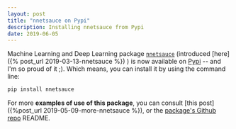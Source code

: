 ```yaml
---
layout: post
title: "nnetsauce on Pypi"
description: Installing nnetsauce from Pypi
date: 2019-06-05
---
```

          

Machine Learning and Deep Learning package [`nnetsauce`](https://github.com/thierrymoudiki/nnetsauce) (introduced [here]({% post_url 2019-03-13-nnetsauce %}) ) is now available on [Pypi](https://pypi.org/) -- and I'm so proud of it ;). Which means, you can install it by using the command line: 

```bash
pip install nnetsauce
```

For more **examples of use of this package**, you can consult [this post]({%post_url 2019-05-09-more-nnetsauce %}), or the [package's Github repo](https://github.com/thierrymoudiki/nnetsauce) README. 